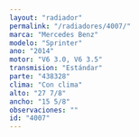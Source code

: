 ```yaml
---
layout: "radiador"
permalink: "/radiadores/4007/"
marca: "Mercedes Benz"
modelo: "Sprinter"
ano: "2014"
motor: "V6 3.0, V6 3.5"
transmision: "Estándar"
parte: "438328"
clima: "Con clima"
alto: "27 7/8"
ancho: "15 5/8"
observaciones: ""
id: "4007"
---
```


